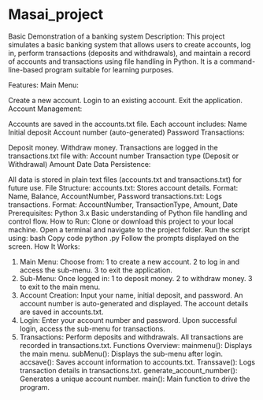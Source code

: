 # Masai_project
Basic Demonstration of a banking system
Description:
This project simulates a basic banking system that allows users to create accounts, log in, perform transactions (deposits and withdrawals), and maintain a record of accounts and transactions using file handling in Python. It is a command-line-based program suitable for learning purposes.

Features:
Main Menu:

Create a new account.
Login to an existing account.
Exit the application.
Account Management:

Accounts are saved in the accounts.txt file.
Each account includes:
Name
Initial deposit
Account number (auto-generated)
Password
Transactions:

Deposit money.
Withdraw money.
Transactions are logged in the transactions.txt file with:
Account number
Transaction type (Deposit or Withdrawal)
Amount
Date
Data Persistence:

All data is stored in plain text files (accounts.txt and transactions.txt) for future use.
File Structure:
accounts.txt: Stores account details.
Format: Name, Balance, AccountNumber, Password
transactions.txt: Logs transactions.
Format: AccountNumber, TransactionType, Amount, Date
Prerequisites:
Python 3.x
Basic understanding of Python file handling and control flow.
How to Run:
Clone or download this project to your local machine.
Open a terminal and navigate to the project folder.
Run the script using:
bash
Copy code
python <filename>.py
Follow the prompts displayed on the screen.
How It Works:
1. Main Menu:
Choose from:
1 to create a new account.
2 to log in and access the sub-menu.
3 to exit the application.
2. Sub-Menu:
Once logged in:
1 to deposit money.
2 to withdraw money.
3 to exit to the main menu.
3. Account Creation:
Input your name, initial deposit, and password.
An account number is auto-generated and displayed.
The account details are saved in accounts.txt.
4. Login:
Enter your account number and password.
Upon successful login, access the sub-menu for transactions.
5. Transactions:
Perform deposits and withdrawals.
All transactions are recorded in transactions.txt.
Functions Overview:
mainmenu(): Displays the main menu.
subMenu(): Displays the sub-menu after login.
accsave(): Saves account information to accounts.txt.
Transsave(): Logs transaction details in transactions.txt.
generate_account_number(): Generates a unique account number.
main(): Main function to drive the program.
